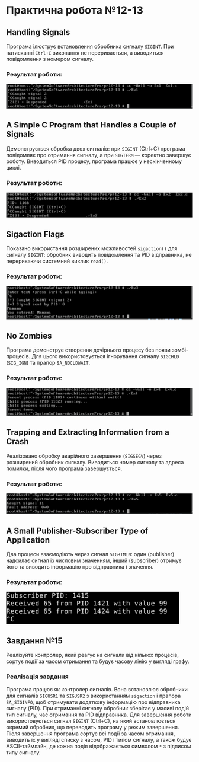 # Практична робота №12-13
## Handling Signals
Програма ілюструє встановлення обробника сигналу `SIGINT`. При натисканні `Ctrl+C` виконання не переривається, а виводиться повідомлення з номером сигналу.
### Результат роботи:
![](images/1.png)

## A Simple C Program that Handles a Couple of Signals
Демонструється обробка двох сигналів: при `SIGINT` (Ctrl+C) програма повідомляє про отримання сигналу, а при `SIGTERM` — коректно завершує роботу. Виводиться PID процесу, програма працює у нескінченному циклі.
### Результат роботи:
![](images/2.png)

## Sigaction Flags
Показано використання розширених можливостей `sigaction()` для сигналу `SIGINT`: обробник виводить повідомлення та PID відправника, не перериваючи системний виклик `read()`.
### Результат роботи:
![](images/3.png)

## No Zombies
Програма демонструє створення дочірнього процесу без появи зомбі-процесів. Для цього використовується ігнорування сигналу `SIGCHLD` (`SIG_IGN`) та прапор `SA_NOCLDWAIT`.
### Результат роботи:
![](images/4.png)

## Trapping and Extracting Information from a Crash
Реалізовано обробку аварійного завершення (`SIGSEGV`) через розширений обробник сигналу. Виводиться номер сигналу та адреса помилки, після чого програма завершується.
### Результат роботи:
![](images/5.png)

## A Small Publisher-Subscriber Type of Application
Два процеси взаємодіють через сигнал `SIGRTMIN`: один (publisher) надсилає сигнал із числовим значенням, інший (subscriber) отримує його та виводить інформацію про відправника і значення.
### Результат роботи:
![](images/6.png)

## Завдання №15
Реалізуйте контролер, який реагує на сигнали від кількох процесів, сортує події за часом отримання та будує часову лінію у вигляді графу.

### Реалізація завдання
Програма працює як контролер сигналів. Вона встановлює обробники для сигналів `SIGUSR1` та `SIGUSR2` з використанням `sigaction` і прапора `SA_SIGINFO`, щоб отримувати додаткову інформацію про відправника сигналу (PID). При отриманні сигналу обробник зберігає у масиві подій тип сигналу, час отримання та PID відправника. Для завершення роботи використовується сигнал `SIGINT` (Ctrl+C), на який встановлюється окремий обробник, що переводить програму у режим завершення. Після завершення програма сортує всі події за часом отримання, виводить їх у вигляді списку з часом, PID і типом сигналу, а також будує ASCII-таймлайн, де кожна подія відображається символом `*` з підписом типу сигналу.

